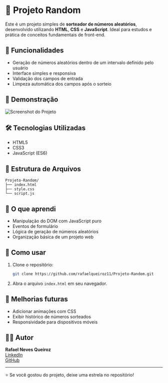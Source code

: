 # 🎲 Projeto Random

Este é um projeto simples de **sorteador de números aleatórios**, desenvolvido utilizando **HTML**, **CSS** e **JavaScript**. Ideal para estudos e prática de conceitos fundamentais de front-end.

## 🚀 Funcionalidades

- Geração de números aleatórios dentro de um intervalo definido pelo usuário
- Interface simples e responsiva
- Validação dos campos de entrada
- Limpeza automática dos campos após o sorteio

## 📸 Demonstração

![Screenshot do Projeto](./screenshot.png) <!-- Coloque uma imagem do projeto ou use GitHub Pages para demonstrar -->

## 🛠️ Tecnologias Utilizadas

- HTML5
- CSS3
- JavaScript (ES6)

## 📁 Estrutura de Arquivos

```
Projeto-Random/
├── index.html
├── style.css
└── script.js
```

## 🧠 O que aprendi

- Manipulação do DOM com JavaScript puro
- Eventos de formulário
- Lógica de geração de números aleatórios
- Organização básica de um projeto web

## 📌 Como usar

1. Clone o repositório:
   ```bash
   git clone https://github.com/rafaelqueiroz11/Projeto-Random.git
   ```
2. Abra o arquivo `index.html` em seu navegador.

## 🧪 Melhorias futuras

- Adicionar animações com CSS
- Exibir histórico de números sorteados
- Responsividade para dispositivos móveis

## 🙋‍♂️ Autor

**Rafael Neves Queiroz**  
[LinkedIn](https://www.linkedin.com/in/rafael-neves-queiroz)  
[GitHub](https://github.com/rafaelqueiroz11)

---

⭐ Se você gostou do projeto, deixe uma estrela no repositório!
